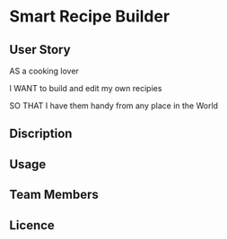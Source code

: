 # Smart Recipe Builder
## User Story
AS a cooking lover 

I WANT to build and edit my own recipies 

SO THAT I have them handy from any place in the World
## Discription
## Usage
## Team Members
## Licence
